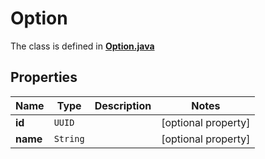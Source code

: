 

# Option

The class is defined in **[Option.java](../../src/main/java/com/aixtra/couchcode/model/Option.java)**

## Properties

Name | Type | Description | Notes
------------ | ------------- | ------------- | -------------
**id** | `UUID` |  |  [optional property]
**name** | `String` |  |  [optional property]




